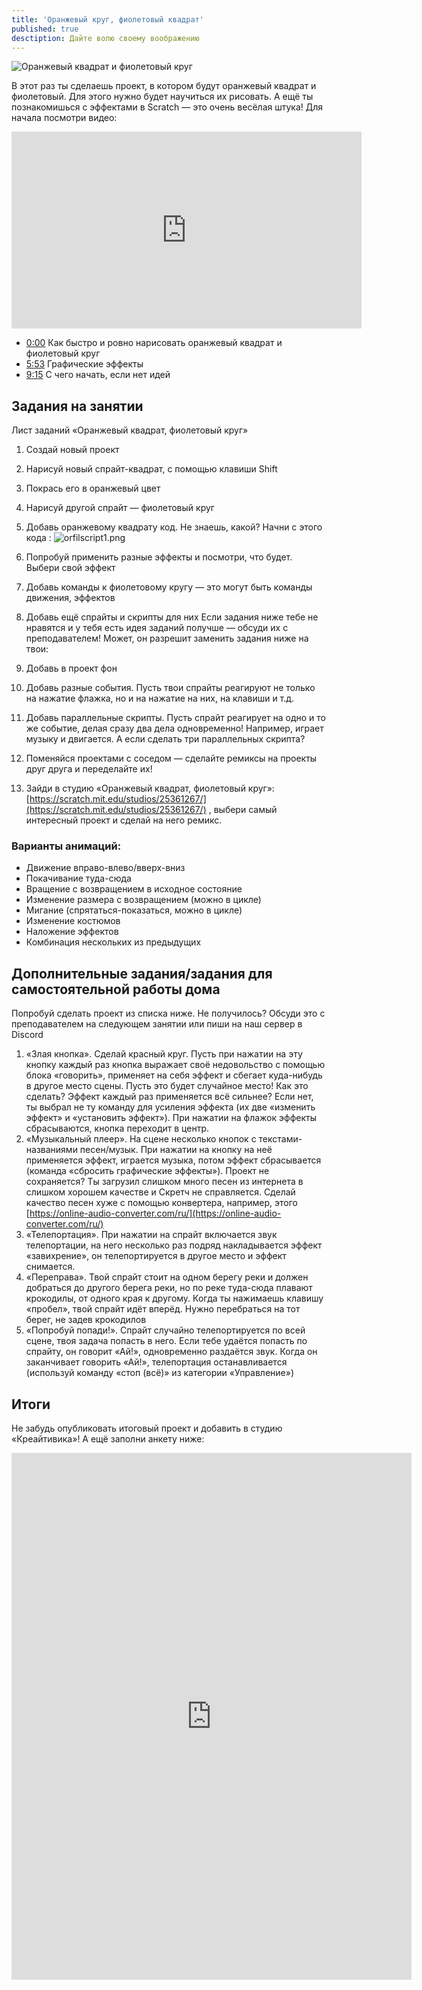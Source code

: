 ```yaml
---
title: 'Оранжевый круг, фиолетовый квадрат'
published: true
desctiption: Дайте волю своему воображению
---
```

![Оранжевый квадрат и фиолетовый круг]({{site.baseurl}}/lessons/orange-purple/orkvfilkr.png)

В этот раз ты сделаешь проект, в котором будут оранжевый квадрат и фиолетовый. Для этого нужно будет научиться их рисовать. А ещё ты познакомишься с эффектами в Scratch — это очень весёлая штука! Для начала посмотри видео:
<iframe width="560" height="315" src="https://www.youtube.com/embed/JRN3JkM7Nps" frameborder="0" allow="accelerometer; autoplay; clipboard-write; encrypted-media; gyroscope; picture-in-picture" allowfullscreen></iframe>

- [0:00](https://www.youtube.com/watch?v=JRN3JkM7Nps&t=0s) Как быстро и ровно нарисовать оранжевый квадрат и фиолетовый круг
- [5:53](https://youtu.be/JRN3JkM7Nps?t=353) Графические эффекты
- [9:15](https://www.youtube.com/watch?v=JRN3JkM7Nps&t=555s) С чего начать, если нет идей




## Задания на занятии
Лист заданий «Оранжевый квадрат, фиолетовый круг»
1. Создай новый проект
2. Нарисуй новый спрайт-квадрат, с помощью клавиши Shift
3. Покрась его в оранжевый цвет
4. Нарисуй другой спрайт — фиолетовый круг
5. Добавь оранжевому квадрату код. Не знаешь, какой? Начни с этого кода :
![orfilscript1.png]({{site.baseurl}}/lessons/orange-purple/orfilscript1.png)

6. Попробуй применить разные эффекты и посмотри, что будет. Выбери свой эффект
7. Добавь команды к фиолетовому кругу — это могут быть команды движения, эффектов
8. Добавь ещё спрайты и скрипты для них
Если задания ниже тебе не нравятся и у тебя есть идея заданий получше — обсуди их с преподавателем! Может, он разрешит заменить задания ниже на твои:
9. Добавь в проект фон
10. Добавь разные события. Пусть твои спрайты реагируют не только на нажатие флажка, но и на нажатие на них, на клавиши и т.д.
11. Добавь параллельные скрипты. Пусть спрайт реагирует на одно и то же событие, делая сразу два дела одновременно! Например, играет музыку и двигается. А если сделать три параллельных скрипта?
12. Поменяйся проектами с соседом — сделайте ремиксы на проекты друг друга и переделайте их!
13. Зайди в студию «Оранжевый квадрат, фиолетовый круг»: [https://scratch.mit.edu/studios/25361267/](https://scratch.mit.edu/studios/25361267/) , выбери самый интересный проект и сделай на него ремикс.

### Варианты анимаций:

- Движение вправо-влево/вверх-вниз
- Покачивание туда-сюда
- Вращение с возвращением в исходное состояние
- Изменение размера с возвращением (можно в цикле)
- Мигание (спрятаться-показаться, можно в цикле)
- Изменение костюмов
- Наложение эффектов
- Комбинация нескольких из предыдущих
 

## Дополнительные задания/задания для самостоятельной работы дома

Попробуй сделать проект из списка ниже. Не получилось? Обсуди это с преподавателем на следующем занятии или пиши на наш сервер в Discord 
1. «Злая кнопка». Сделай красный круг. Пусть при нажатии на эту кнопку каждый раз кнопка выражает своё недовольство с помощью блока «говорить», применяет на себя эффект и сбегает куда-нибудь в другое место сцены. Пусть это будет случайное место! Как это сделать? Эффект каждый раз применяется всё сильнее? Если нет, ты выбрал не ту команду для усиления эффекта (их две «изменить эффект» и «установить эффект»). При нажатии на флажок эффекты сбрасываются, кнопка переходит в центр.
2. «Музыкальный плеер». На сцене несколько кнопок с текстами-названиями песен/музык. При нажатии на кнопку на неё применяется эффект, играется музыка, потом эффект сбрасывается (команда «сбросить графические эффекты»). Проект не сохраняется? Ты загрузил слишком много песен из интернета в слишком хорошем качестве и Скретч не справляется. Сделай качество песен хуже с помощью конвертера, например, этого [https://online-audio-converter.com/ru/](https://online-audio-converter.com/ru/) 
3. «Телепортация». При нажатии на  спрайт включается звук телепортации, на него несколько раз подряд накладывается эффект «завихрение», он телепортируется в другое место и эффект снимается. 
4. «Переправа». Твой спрайт стоит на одном берегу реки и должен добраться до другого берега реки, но по реке туда-сюда плавают крокодилы, от одного края к другому. Когда ты нажимаешь клавишу «пробел», твой спрайт идёт вперёд. Нужно перебраться на тот берег, не задев крокодилов
5. «Попробуй попади!». Спрайт случайно телепортируется по всей сцене, твоя задача попасть в него. Если тебе удаётся попасть по спрайту, он говорит «Ай!», одновременно раздаётся звук. Когда он заканчивает говорить «Ай!», телепортация останавливается (используй команду «стоп (всё)» из категории «Управление»)

## Итоги
Не забудь опубликовать итоговый проект и добавить в студию «Креайтивика»! А ещё заполни анкету ниже:

<iframe src="https://docs.google.com/forms/d/e/1FAIpQLSd_uElzBPS0q8cbUXY1Zr2UjYwy-KMSR4yR5Y7aFgMpWvSQKg/viewform?embedded=true" width="640" height="843" frameborder="0" marginheight="0" marginwidth="0">Загрузка…</iframe>
